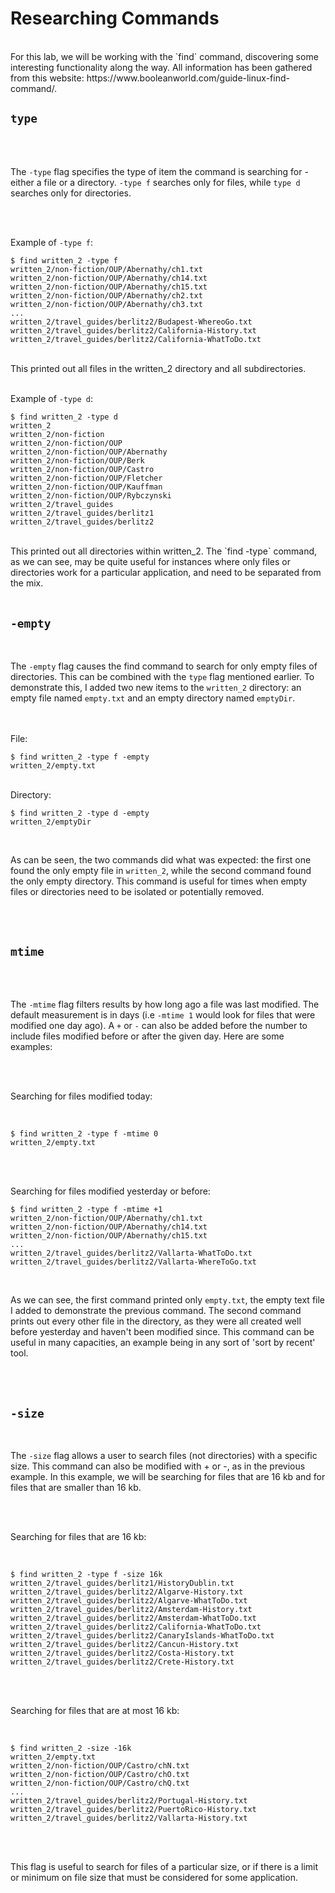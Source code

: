# Researching Commands  

<br>
For this lab, we will be working with the `find` command, discovering some interesting functionality along the way. All information has been gathered from this website: https://www.booleanworld.com/guide-linux-find-command/.
<br>

## `type`

<br>
<br>

The `-type` flag specifies the type of item the command is searching for - either a file or a directory. `-type f` searches only for files, while `type d` searches only for directories. 

<br>
<br>

Example of `-type f`:

```
$ find written_2 -type f
written_2/non-fiction/OUP/Abernathy/ch1.txt
written_2/non-fiction/OUP/Abernathy/ch14.txt
written_2/non-fiction/OUP/Abernathy/ch15.txt
written_2/non-fiction/OUP/Abernathy/ch2.txt
written_2/non-fiction/OUP/Abernathy/ch3.txt
...
written_2/travel_guides/berlitz2/Budapest-WhereoGo.txt
written_2/travel_guides/berlitz2/California-History.txt
written_2/travel_guides/berlitz2/California-WhatToDo.txt
```

<br>
This printed out all files in the written_2 directory and all subdirectories.
<br>
<br>

Example of `-type d`:

```
$ find written_2 -type d
written_2
written_2/non-fiction
written_2/non-fiction/OUP
written_2/non-fiction/OUP/Abernathy
written_2/non-fiction/OUP/Berk
written_2/non-fiction/OUP/Castro
written_2/non-fiction/OUP/Fletcher
written_2/non-fiction/OUP/Kauffman
written_2/non-fiction/OUP/Rybczynski
written_2/travel_guides
written_2/travel_guides/berlitz1
written_2/travel_guides/berlitz2
```

<br>
This printed out all directories within written_2. The `find -type` command, as we can see, may be quite useful for instances where only files or directories work for a particular application, and need to be separated from the mix.
<br>
<br>

## `-empty`

<br>

The `-empty` flag causes the find command to search for only empty files of directories. This can be combined with the `type` flag mentioned earlier. To demonstrate this, I added two new items to the `written_2` directory: an empty file named `empty.txt` and an empty directory named `emptyDir`.

<br>
<br>
File:
<br>

```
$ find written_2 -type f -empty
written_2/empty.txt
```

<br>
Directory:
<br>

```
$ find written_2 -type d -empty
written_2/emptyDir
```

<br>

As can be seen, the two commands did what was expected: the first one found the only empty file in `written_2`, while the second command found the only empty directory. This command is useful for times when empty files or directories need to be isolated or potentially removed.

<br>
<br>

## `mtime`

<br>
<br>

The `-mtime` flag filters results by how long ago a file was last modified. The default measurement is in days (i.e `-mtime 1` would look for files that were modified one day ago). A `+` or `-` can also be added before the number to include files modified before or after the given day. Here are some examples:

<br>
<br>

Searching for files modified today:

<br>

```
$ find written_2 -type f -mtime 0
written_2/empty.txt
```

<br>
<br>

Searching for files modified yesterday or before:
<br>

```
$ find written_2 -type f -mtime +1
written_2/non-fiction/OUP/Abernathy/ch1.txt
written_2/non-fiction/OUP/Abernathy/ch14.txt
written_2/non-fiction/OUP/Abernathy/ch15.txt
...
written_2/travel_guides/berlitz2/Vallarta-WhatToDo.txt
written_2/travel_guides/berlitz2/Vallarta-WhereToGo.txt
```

<br>

As we can see, the first command printed only `empty.txt`, the empty text file I added to demonstrate the previous command. The second command prints out every other file in the directory, as they were all created well before yesterday and haven't been modified since. This command can be useful in many capacities, an example being in any sort of 'sort by recent' tool. 

<br>
<br>

## `-size`

<br>

The `-size` flag allows a user to search files (not directories) with a specific size. This command can also be modified with + or -, as in the previous example. In this example, we will be searching for files that are 16 kb and for files that are smaller than 16 kb. 

<br>
<br>

Searching for files that are 16 kb:

<br>

```
$ find written_2 -type f -size 16k
written_2/travel_guides/berlitz1/HistoryDublin.txt
written_2/travel_guides/berlitz2/Algarve-History.txt
written_2/travel_guides/berlitz2/Algarve-WhatToDo.txt
written_2/travel_guides/berlitz2/Amsterdam-History.txt
written_2/travel_guides/berlitz2/Amsterdam-WhatToDo.txt
written_2/travel_guides/berlitz2/California-WhatToDo.txt
written_2/travel_guides/berlitz2/CanaryIslands-WhatToDo.txt
written_2/travel_guides/berlitz2/Cancun-History.txt
written_2/travel_guides/berlitz2/Costa-History.txt
written_2/travel_guides/berlitz2/Crete-History.txt
```

<br>
<br>

Searching for files that are at most 16 kb:

<br>

```
$ find written_2 -size -16k
written_2/empty.txt
written_2/non-fiction/OUP/Castro/chN.txt
written_2/non-fiction/OUP/Castro/chO.txt
written_2/non-fiction/OUP/Castro/chQ.txt
...
written_2/travel_guides/berlitz2/Portugal-History.txt
written_2/travel_guides/berlitz2/PuertoRico-History.txt
written_2/travel_guides/berlitz2/Vallarta-History.txt
```

<br>
<br>

This flag is useful to search for files of a particular size, or if there is a limit or minimum on file size that must be considered for some application.
